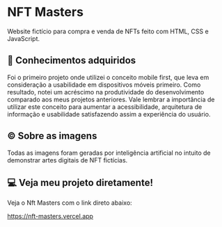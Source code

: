 # NFT Masters
Website fictício para compra e venda de NFTs feito com HTML, CSS e JavaScript. 

## 🧠 Conhecimentos adquiridos
Foi o primeiro projeto onde utilizei o conceito mobile first, que leva em consideração a usabilidade em dispositivos móveis primeiro. Como resultado, notei um acréscimo na produtividade do desenvolvimento comparado aos meus projetos anteriores. Vale lembrar a importância de utilizar este conceito para aumentar a acessibilidade, arquitetura de informação e usabilidade satisfazendo assim a experiência do usuário.

## ©️ Sobre as imagens
Todas as imagens foram geradas por inteligência artificial no intuito de demonstrar artes digitais de NFT fictícias.

## 💻 Veja meu projeto diretamente!
Veja o Nft Masters com o link direto abaixo:

https://nft-masters.vercel.app
